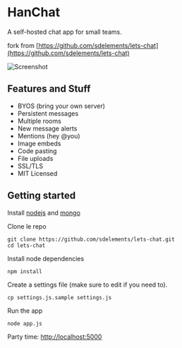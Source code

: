 # HanChat

A self-hosted chat app for small teams.

fork from [https://github.com/sdelements/lets-chat](https://github.com/sdelements/lets-chat)

![Screenshot](http://i.imgur.com/djnd0Uk.png)

## Features and Stuff

* BYOS (bring your own server)
* Persistent messages
* Multiple rooms
* New message alerts
* Mentions (hey @you)
* Image embeds
* Code pasting
* File uploads
* SSL/TLS
* MIT Licensed


## Getting started

Install [nodejs](https://github.com/joyent/node/wiki/Installation) and [mongo](http://www.mongodb.org/display/DOCS/Quickstart)

Clone le repo

```
git clone https://github.com/sdelements/lets-chat.git
cd lets-chat
```

Install node dependencies

```
npm install
```

Create a settings file (make sure to edit if you need to). 

```
cp settings.js.sample settings.js
```

Run the app

```
node app.js
```

Party time: [http://localhost:5000](http://localhost:5000)

